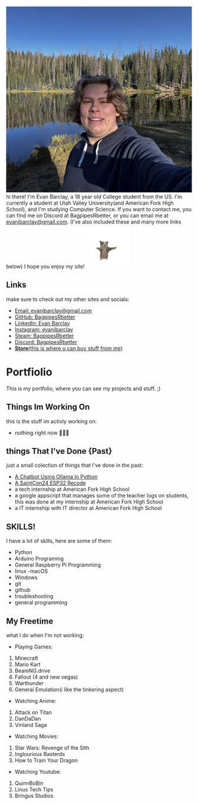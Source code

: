 ![Evan In A Forest With Lake](https://raw.githubusercontent.com/BagpipesRbetter/BagpipesRbetter.github.io/main/favicon.ico)
hi there! I'm Evan Barclay, a 18 year old College student from the US.
I'm currently a student at Utah Valley University(and American Fork High School), and I'm studying Computer Science.
If you want to contact me, you can find me on Discord at BagpipesRbetter, or you can email me at evanjbarclay@gmail.com.
(I've also included these and many more links below)
I hope you enjoy my site!
![cat](https://raw.githubusercontent.com/BagpipesRbetter/BagpipesRbetter.github.io/main/a-cat-is-standing-on-its-hind-legs-and-looking-at-the-camera-on-a-white-background.gif)
## Links
make sure to check out my other sites and socials:
- <a href="mailto:evanjbarclay@gmail.com">Email: evanjbarclay@gmail.com</a>
- <a href="https://github.com/BagpipesRbetter">GitHub: BagpipesRbetter</a>
- <a href="https://lnkedin.com/evanjbarclay">LinkedIn: Evan Barclay</a>
- <a href="https://instagram.com/evanjbarclay/">Instagram: evanjbarclay</a>
- <a href="https://steamcommunity.com/id/BagpipesRbetter/">Steam: BagpipesRbetter</a>
- <a href="https://discordapp.com/users/773342404630675518">Discord: BagpipesRbetter</a>
- <a href="https://bagpipesrbetter.github.io/Store">**Store**(this is where u can buy stuff from me)</a>

# Portfiolio
This is my portfolio, where you can see my projects and stuff. ;)

## Things Im Working On
this is the stuff im activly working on:
- nothing right now 🤷🏻‍♂️

## things That I've Done {**Past**}
just a small colection of things that I've done in the past:
- <a href="https://github.com/BagpipesRbetter/PeruAi">A Chatbot Using Ollama In Python</a>
- <a href="https://github.com/BagpipesRbetter/SaintCon24-ESP32-Recode">A SaintCon24 ESP32 Recode</a>
- a tech internship at American Fork High School
- a google appscript that manages some of the teacher logs on students, this was done at my internship at American Fork High School
- a IT internship with IT director at American Fork High School


## SKILLS!
I have a lot of skills, here are some of them:
- Python
- Arduino Programing
- General Raspberry Pi Programming
- linux
-macOS
- Windows
- git
- github
- troubleshooting
- general programming

## My Freetime
what I do when I'm not working:
- Playing Games:
1. Minecraft
2. Mario Kart
3. BeamNG.drive
4. Fallout (4 and new vegas)
5. Warthunder
6. General Emulation(i like the tinkering aspect)
- Watching Anime:
1. Attack on Titan
2. DanDaDan
3. Vinland Saga
- Watching Movies:
1. Star Wars: Revenge of the Sith
2. Inglourious Basterds
3. How to Train Your Dragon
- Watching Youtube:
1. QuinnBoBin
2. Linus Tech Tips
3. Bringus Studios
